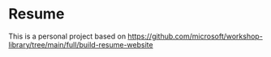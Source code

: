 # Resume
This is a personal project based on https://github.com/microsoft/workshop-library/tree/main/full/build-resume-website
